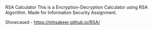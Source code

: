 
RSA Calculator
This is a Encryption-Decryption Calculator using RSA Algorithm.
Made for Information Security Assignment.

Showcased - https://mhsakeer.github.io/RSA/
